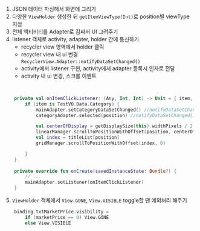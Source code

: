 1. JSON 데이터 파싱해서 화면에 그리기
2. 다양한 `ViewHolder` 생성한 뒤 `getItemViewType(Int)`로 position별 viewType 지정
3. 전체 액티비티를 Adapter로 감싸서 UI 그려주기
4. listener 객체로 activity, adapter, holder 간에 통신하기
	- recycler view 영역에서 holder 클릭
	- recycler view 내 ui 변경 `RecyclerView.Adapter::notifyDataSetChanged()`
	- activity에서 listener 구현, activity에서 adapter 등록시 인자로 전달
	- activity 내 ui 변경, 스크롤 이벤트
```kotlin
	

    private val onItemClickListener: (Any, Int, Int) -> Unit = { item, position, holderWidth ->
        if (item is TestVO.Data.Category) {
            mainAdapter.setCategoryDataSetChanged() //notifyDataSetChanged()
            categoryAdapter.selected(position) //notifyDataSetChanged()

            val centerOfDisplay = getDisplaySize(this).widthPixels / 2
            linearManager.scrollToPositionWithOffset(position, centerOfDisplay - holderWidth/2)
            val index = titleList[position]
            gridManager.scrollToPositionWithOffset(index, 0)

        }
    }
    
    private override fun onCreate(savedInstanceState: Bundle?) {
    	// ...
    	mainAdapter.setListener(onItemClickListener)
    }
```

5. `ViewHolder` 객체에서 `View.GONE`, `View.VISIBLE` toggle할 땐 예외처리 해주기
```kotlin
    binding.txtMarketPrice.visibility = 
    	if (marketPrice == 0) View.GONE 
    	else View.VISIBLE
```
